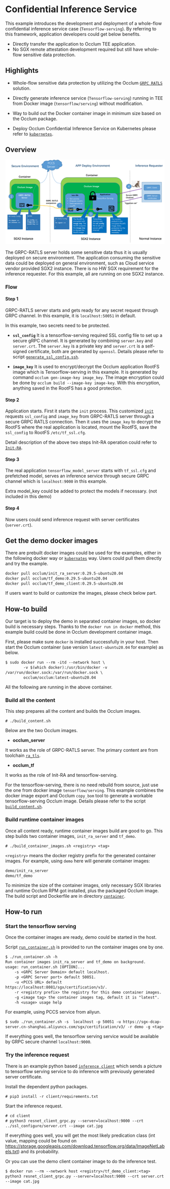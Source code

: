 # Confidential Inference Service

This example introduces the development and deployment of a whole-flow confidential inference service case (`Tensorflow-serving`). By referring to this framework, application developers could get below benefits.

* Directly transfer the application to Occlum TEE application.
* No SGX remote attestation development required but still have whole-flow sensitive data protection.

## Highlights

* Whole-flow sensitive data protection by utilizing the Occlum [`GRPC RATLS`](../../tools/toolchains/grpc_ratls/) solution.

* Directly generate inference service (`Tensorflow-serving`) running in TEE from Docker image (`tensorflow/serving`) without modification.

* Way to build out the Docker container image in minimum size based on the Occlum package.

* Deploy Occlum Confidential Inference Service on Kubernetes please refer to [`kubernetes`](./kubernetes/).

## Overview

![Arch Overview](./overview.png)

The GRPC-RATLS server holds some sensitive data thus it is usually deployed on secure environment. The application consuming the sensitive data could be deployed on general environment, such as Cloud service vendor provided SGX2 instance. There is no HW SGX requirement for the inference requester. For this example, all are running on one SGX2 instance.

### Flow

#### Step 1

GRPC-RATLS server starts and gets ready for any secret request through GRPC channel. In this example, it is `localhost:50051` in default.

In this example, two secrets need to be protected.

* **`ssl_config`**
It is a tensorflow-serving required SSL config file to set up a secure gRPC channel. It is generated by combining `server.key` and `server.crt`. The `server.key` is a private key and `server.crt` is a self-signed certificate, both are generated by `openssl`. Details please refer to script [`generate_ssl_config.ssh`](./generate_ssl_config.sh).

* **`image_key`**
It is used to encrypt/decrypt the Occlum application RootFS image which is Tensorflow-serving in this example. It is generated by command `occlum gen-image-key image_key`. The image encryption could be done by `occlum build --image-key image-key`. With this encryption, anything saved in the RootFS has a good protection.

#### Step 2

Application starts. First it starts the `init` process. This customized [`init`](./init_ra/) requests `ssl_config` and `image_key` from GRPC-RATLS server through a secure GRPC RATLS connection. Then it uses the `image_key` to decrypt the RootFS where the real application is located, mount the RootFS, save the `ssl_config` to RootFS `/etc/tf_ssl.cfg`.

Detail description of the above two steps Init-RA operation could refer to [`Init-RA`](../demos/remote_attestation/init_ra_flow/).

#### Step 3

The real application `tensorflow_model_server` starts with `tf_ssl.cfg` and prefetched model, serves an inference service through secure GRPC channel which is `localhost:9000` in this example.

Extra model_key could be added to protect the models if necessary. (not included in this demo)

#### Step 4

Now users could send inference request with server certificates (`server.crt`).

## Get the demo docker images

There are prebuilt docker images could be used for the examples, either in the following docker way or [`kubernates`](./kubernetes/) way. Users could pull them directly and try the example.
```
docker pull occlum/init_ra_server:0.29.5-ubuntu20.04
docker pull occlum/tf_demo:0.29.5-ubuntu20.04
docker pull occlum/tf_demo_client:0.29.5-ubuntu20.04
```

If users want to build or customize the images, please check below part.

## How-to build

Our target is to deploy the demo in separated container images, so docker build is necessary steps. Thanks to the `docker run in docker` method, this example build could be done in Occlum development container image.

First, please make sure `docker` is installed successfully in your host. Then start the Occlum container (use version `latest-ubuntu20.04` for example) as below.
```
$ sudo docker run --rm -itd --network host \
        -v $(which docker):/usr/bin/docker -v /var/run/docker.sock:/var/run/docker.sock \
        occlum/occlum:latest-ubuntu20.04
```

All the following are running in the above container.

### Build all the content

This step prepares all the content and builds the Occlum images.

```
# ./build_content.sh
```

Below are the two Occlum images.

* **occlum_server**

It works as the role of GRPC-RATLS server.
The primary content are from toolchain [`ra_tls`](../tools/toolchains/grpc_ratls).

* **occlum_tf**

It works as the role of Init-RA and tensorflow-serving.

For the tensorflow-serving, there is no need rebuild from source, just use the one from docker image `tensorflow/serving`. This example combines the docker image export and Occlum `copy_bom` tool to generate a workable tensorflow-serving Occlum image. Details please refer to the script [`build_content.sh`](./build_content.sh).

### Build runtime container images

Once all content ready, runtime container images build are good to go.
This step builds two container images, `init_ra_server` and `tf_demo`.
```
# ./build_container_images.sh <registry> <tag>
```

`<registry>` means the docker registry prefix for the generated container images.
For example, using `demo` here will generate container images:
```
demo/init_ra_server
demo/tf_demo
```

To minimize the size of the container images, only necessary SGX libraries and runtime Occlum RPM got installed, plus the packaged Occlum image. The build script and Dockerfile are in directory [`container`](./container/).

## How-to run

### Start the tensorflow serving

Once the container images are ready, demo could be started in the host.

Script [`run_container.sh`](./run_container.sh) is provided to run the container images one by one.
```
$ ./run_container.sh -h
Run container images init_ra_server and tf_demo on background.
usage: run_container.sh [OPTION]...
    -s <GRPC Server Domain> default localhost.
    -p <GRPC Server port> default 50051.
    -u <PCCS URL> default https://localhost:8081/sgx/certification/v3/.
    -r <registry prefix> the registry for this demo container images.
    -g <image tag> the container images tag, default it is "latest".
    -h <usage> usage help
```

For example, using PCCS service from aliyun.
```
$ sudo ./run_container.sh -s  localhost -p 50051 -u https://sgx-dcap-server.cn-shanghai.aliyuncs.com/sgx/certification/v3/ -r demo -g <tag>
```

If everything goes well, the tensorflow serving service would be available by GRPC secure channel `localhost:9000`.

### Try the inference request

There is an example python based [`inference client`](./client/inception_client.py) which sends a picture to tensorflow serving service to do inference with previously generated server certificate.

Install the dependent python packages.
```
# pip3 install -r client/requirements.txt
```

Start the inference request.
```
# cd client
# python3 resnet_client_grpc.py --server=localhost:9000 --crt ../ssl_configure/server.crt --image cat.jpg
```

If everything goes well, you will get the most likely predication class (int value, mapping could be found on https://storage.googleapis.com/download.tensorflow.org/data/ImageNetLabels.txt) and its probability.

Or you can use the demo client container image to do the inference test.
```
$ docker run --rm --network host <registry>/tf_demo_client:<tag> python3 resnet_client_grpc.py --server=localhost:9000 --crt server.crt --image cat.jpg
```
